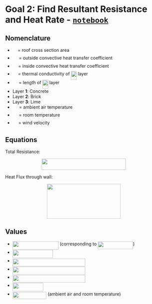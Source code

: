 # Goal 2: Find Resultant Resistance and Heat Rate - [`notebook`](heat_flux_no_water.ipynb)

## Nomenclature

* <img src="../../../docs/svgs_darkmode/53d147e7f3fe6e47ee05b88b166bd3f6.svg?invert_in_darkmode" align=middle width=12.32879834999999pt height=22.465723500000017pt/> = roof cross section area
* <img src="../../../docs/svgs_darkmode/1e49336de353e59673dcaa45492e8ad2.svg?invert_in_darkmode" align=middle width=15.95971739999999pt height=22.831056599999986pt/> = outside convective heat transfer coefficient
* <img src="../../../docs/svgs_darkmode/ddd3bc35b936d6a00e6a81cab0061f32.svg?invert_in_darkmode" align=middle width=14.12201339999999pt height=22.831056599999986pt/> = inside convective heat transfer coefficient
* <img src="../../../docs/svgs_darkmode/ec71f47b6aee7b3cd545386b93601915.svg?invert_in_darkmode" align=middle width=13.20877634999999pt height=22.831056599999986pt/> = thermal conductivity of <img src="../../../docs/svgs_darkmode/3def24cf259215eefdd43e76525fb473.svg?invert_in_darkmode" align=middle width=18.32504519999999pt height=27.91243950000002pt/> layer
* <img src="../../../docs/svgs_darkmode/6af2b4e795d7f62666e31c283eb02410.svg?invert_in_darkmode" align=middle width=15.838142099999992pt height=22.465723500000017pt/> = length of <img src="../../../docs/svgs_darkmode/3def24cf259215eefdd43e76525fb473.svg?invert_in_darkmode" align=middle width=18.32504519999999pt height=27.91243950000002pt/> layer
* Layer **1**: Concrete
* Layer **2**: Brick
* Layer **3**: Lime
* <img src="../../../docs/svgs_darkmode/5bdf86f684b5b70a46fb2268c2b195b3.svg?invert_in_darkmode" align=middle width=16.736568749999993pt height=22.465723500000017pt/> = ambient air temperature
* <img src="../../../docs/svgs_darkmode/78543ca0738739880432659c1a7f290d.svg?invert_in_darkmode" align=middle width=16.06363439999999pt height=22.465723500000017pt/> = room temperature
* <img src="../../../docs/svgs_darkmode/87cd0788f6b51bfd6ae5cb4ac878f2ec.svg?invert_in_darkmode" align=middle width=14.45666969999999pt height=14.15524440000002pt/> = wind velocity

## Equations

Total Resistance:
<p align="center"><img src="../../../docs/svgs_darkmode/68efb44adad1d129e687e2592ee62978.svg?invert_in_darkmode" align=middle width=269.17671165pt height=36.09514755pt/></p>

Heat Flux through wall:
<p align="center"><img src="../../../docs/svgs_darkmode/ffb5c28fe2adcc2f9069a656dd469551.svg?invert_in_darkmode" align=middle width=236.66247pt height=111.43218735pt/></p>

## Values

* <img src="../../../docs/svgs_darkmode/93feadeda43a0e06250bbb86ab272f4a.svg?invert_in_darkmode" align=middle width=147.29007645pt height=26.76175259999998pt/> (corresponding to <img src="../../../docs/svgs_darkmode/0758cbd752b8fa10c19225f72846a4ec.svg?invert_in_darkmode" align=middle width=113.09827814999998pt height=24.65753399999998pt/>)
* <img src="../../../docs/svgs_darkmode/a530b5d82c81e8a3bd60d72d94905e94.svg?invert_in_darkmode" align=middle width=129.01395705pt height=26.76175259999998pt/>
* <img src="../../../docs/svgs_darkmode/0482d6b6d0a48e63b9aaf7a5fc64f5b4.svg?invert_in_darkmode" align=middle width=233.1568536pt height=24.65753399999998pt/>
* <img src="../../../docs/svgs_darkmode/966486cc53914d46fddb59504c6dd5ea.svg?invert_in_darkmode" align=middle width=233.1568536pt height=24.65753399999998pt/>
* <img src="../../../docs/svgs_darkmode/4a51d001bd5c54e619ef0db0690ba290.svg?invert_in_darkmode" align=middle width=233.1568536pt height=24.65753399999998pt/>
* <img src="../../../docs/svgs_darkmode/59fc9bb2acaf39952cf7314596396d3b.svg?invert_in_darkmode" align=middle width=98.15458124999998pt height=26.76175259999998pt/>
* <img src="../../../docs/svgs_darkmode/a605f9244ff9bb731b411c434929d7ac.svg?invert_in_darkmode" align=middle width=108.41644769999998pt height=22.831056599999986pt/> (ambient air and room temperature)
